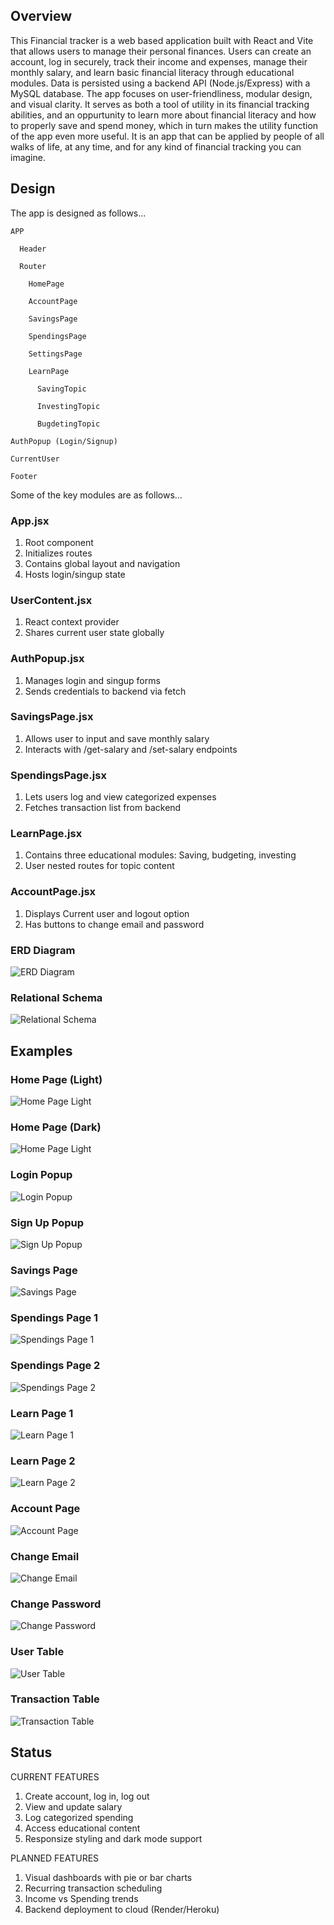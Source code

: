 

## Overview

This Financial tracker is a web based application built with React and Vite that allows users to manage their personal finances. Users can create an account, log in securely, track their income and expenses, manage their monthly salary, and learn basic financial literacy through educational modules. Data is persisted using a backend API (Node.js/Express) with a MySQL database. The app focuses on user-friendliness, modular design, and visual clarity. It serves as both a tool of utility in its financial tracking abilities, and an oppurtunity to learn more about financial literacy and how to properly save and spend money, which in turn makes the utility function of the app even more useful. It is an app that can be applied by people of all walks of life, at any time, and for any kind of financial tracking you can imagine.

## Design

The app is designed as follows...

    APP

      Header
  
      Router
  
        HomePage
    
        AccountPage
    
        SavingsPage
    
        SpendingsPage
    
        SettingsPage
    
        LearnPage
    
          SavingTopic
      
          InvestingTopic
      
          BugdetingTopic
      
    AuthPopup (Login/Signup)

    CurrentUser

    Footer

Some of the key modules are as follows...

### App.jsx

1. Root component
2. Initializes routes
3. Contains global layout and navigation
4. Hosts login/singup state

### UserContent.jsx

1. React context provider
2. Shares current user state globally

### AuthPopup.jsx

1. Manages login and singup forms
2. Sends credentials to backend via fetch

### SavingsPage.jsx

1. Allows user to input and save monthly salary
2. Interacts with /get-salary and /set-salary endpoints

### SpendingsPage.jsx

1. Lets users log and view categorized expenses
2. Fetches transaction list from backend

### LearnPage.jsx

1. Contains three educational modules: Saving, budgeting, investing
2. User nested routes for topic content

### AccountPage.jsx

1. Displays Current user and logout option
2. Has buttons to change email and password


### ERD Diagram

![ERD Diagram](images/ERD.png)

### Relational Schema

![Relational Schema](images/relSchem.png)

## Examples


### Home Page (Light)

![Home Page Light](images/homePageLight.png)

### Home Page (Dark)

![Home Page Light](images/homePageDark.png)

### Login Popup

![Login Popup](images/login.png)

### Sign Up Popup

![Sign Up Popup](images/signup.png)

### Savings Page

![Savings Page](images/savingsPage.png)

### Spendings Page 1

![Spendings Page 1](images/spendingsPage1.png)

### Spendings Page 2

![Spendings Page 2](images/spendingsPage2.png)

### Learn Page 1

![Learn Page 1](images/learnPage1.png)

### Learn Page 2

![Learn Page 2](images/learnPage2.png)

### Account Page

![Account Page](images/accountPage.png)

### Change Email

![Change Email](images/changeEmail.png)

### Change Password

![Change Password](images/changePassword.png)

### User Table

![User Table](images/userTable.png)

### Transaction Table

![Transaction Table](images/transactionTable.png)

## Status

CURRENT FEATURES

1. Create account, log in, log out
2. View and update salary
3. Log categorized spending
4. Access educational content
5. Responsize styling and dark mode support

PLANNED FEATURES

1. Visual dashboards with pie or bar charts
2. Recurring transaction scheduling
3. Income vs Spending trends
4. Backend deployment to cloud (Render/Heroku)
